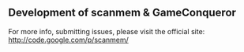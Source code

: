 ## Development of scanmem & GameConqueror

For more info, submitting issues, please visit the official site: http://code.google.com/p/scanmem/

